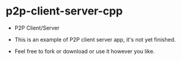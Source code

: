 # p2p-client-server-cpp

- P2P Client/Server

- This is an example of P2P client server app, it's not yet finished.
- Feel free to fork or download or use it however you like. 
